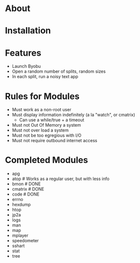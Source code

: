 # About


# Installation


# Features

* Launch Byobu
* Open a random number of splits, random sizes
* In each split, run a noisy text app

# Rules for Modules

 - Must work as a non-root user
 - Must display information indefinitely (a la "watch", or cmatrix)
   - Can use a while/true + a timeout
 - Must not Out Of Memory a system
 - Must not over load a system
 - Must not be too egregious with I/O
 - Must not require outbound internet access

# Completed Modules
 - apg
 - atop		# Works as a regular user, but with less info
 - bmon		# DONE
 - cmatrix	# DONE
 - code     # DONE
 - errno
 - hexdump
 - htop
 - jp2a
 - logs
 - man
 - map
 - mplayer
 - speedometer
 - sshart
 - stat
 - tree


